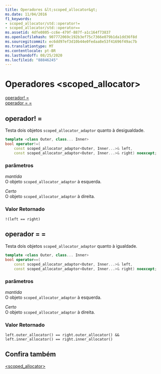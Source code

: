 ```yaml
---
title: Operadores &lt;scoped_allocator&gt;
ms.date: 11/04/2016
f1_keywords:
- scoped_allocator/std::operator!=
- scoped_allocator/std::operator==
ms.assetid: 4dfe0805-cc6e-479f-887f-a1c164f73837
ms.openlocfilehash: 907772069c192b3ef75c7366e079b1da1dd36f8d
ms.sourcegitcommit: ec6dd97ef3d10b44e0fedaa8e53f41696f49ac7b
ms.translationtype: MT
ms.contentlocale: pt-BR
ms.lasthandoff: 08/25/2020
ms.locfileid: "88846245"
---
```

# <a name="ltscoped_allocatorgt-operators"></a>Operadores &lt;scoped_allocator&gt;

[operador! =](#op_neq)\
[operador = =](#op_eq_eq)

## <a name="operator"></a><a name="op_neq"></a> operador! =

Testa dois objetos `scoped_allocator_adaptor` quanto à desigualdade.

```cpp
template <class Outer, class... Inner>
bool operator!=(
    const scoped_allocator_adaptor<Outer, Inner...>& left,
    const scoped_allocator_adaptor<Outer, Inner...>& right) noexcept;
```

### <a name="parameters"></a>parâmetros

*mantida*\
O objeto `scoped_allocator_adaptor` à esquerda.

*Certo*\
O objeto `scoped_allocator_adaptor` à direita.

### <a name="return-value"></a>Valor Retornado

`!(left == right)`

## <a name="operator"></a><a name="op_eq_eq"></a> operador = =

Testa dois objetos `scoped_allocator_adaptor` quanto à igualdade.

```cpp
template <class Outer, class... Inner>
bool operator==(
    const scoped_allocator_adaptor<Outer, Inner...>& left,
    const scoped_allocator_adaptor<Outer, Inner...>& right) noexcept;
```

### <a name="parameters"></a>parâmetros

*mantida*\
O objeto `scoped_allocator_adaptor` à esquerda.

*Certo*\
O objeto `scoped_allocator_adaptor` à direita.

### <a name="return-value"></a>Valor Retornado

`left.outer_allocator() == right.outer_allocator() && left.inner_allocator() == right.inner_allocator()`

## <a name="see-also"></a>Confira também

[<scoped_allocator>](../standard-library/scoped-allocator.md)
